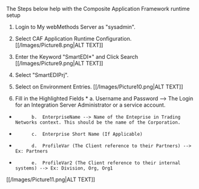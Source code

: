 The Steps below help with the Composite Application Framework runtime setup

1.	Login to My webMethods Server as "sysadmin".


2.	Select CAF Application Runtime Configuration.
[[/Images/Picture8.png|ALT TEXT]]

3.	Enter the Keyword "SmartEDI*" and Click Search
[[/Images/Picture9.png|ALT TEXT]]

4.	Select "SmartEDIPrj".

5.	Select on Environment Entries.
[[/Images/Picture10.png|ALT TEXT]]

6.	Fill in the Highlighted Fields
			* a.	Username and Password --> The Login for an Integration Server Administrator or a service account.
* 			b.	EnterpriseName --> Name of the Enteprise in Trading Networks context. This should be the name of the Corporation.
* 			c.	Enterprise Short Name (If Applicable)
* 			d.	ProfileVar (The Client reference to their Partners) --> Ex: Partners
* 			e.	ProfileVar2 (The Client reference to their internal systems) --> Ex: Division, Org, Org1

 [[/Images/Picture11.png|ALT TEXT]]